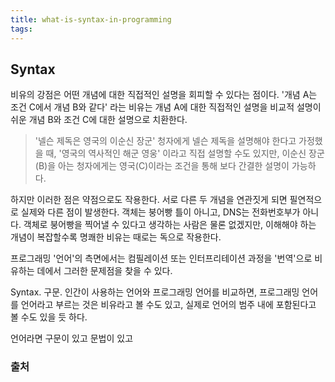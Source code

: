 ```yaml
---
title: what-is-syntax-in-programming
tags:
---
```

## Syntax
비유의 강점은 어떤 개념에 대한 직접적인 설명을 회피할 수 있다는 점이다. '개념 A는 조건 C에서 개념 B와 같다' 라는 비유는 개념 A에 대한 직접적인 설명을 비교적 설명이 쉬운 개념 B와 조건 C에 대한 설명으로 치환한다. 
> '넬슨 제독은 영국의 이순신 장군'
청자에게 넬슨 제독을 설명해야 한다고 가정했을 때, '영국의 역사적인 해군 영웅' 이라고 직접 설명할 수도 있지만, 이순신 장군(B)을 아는 청자에게는 영국(C)이라는 조건을 통해 보다 간결한 설명이 가능하다.

하지만 이러한 점은 약점으로도 작용한다. 서로 다른 두 개념을 연관짓게 되면 필연적으로 실제와 다른 점이 발생한다. 객체는 붕어빵 틀이 아니고, DNS는 전화번호부가 아니다. 객체로 붕어빵을 찍어낼 수 있다고 생각하는 사람은 물론 없겠지만, 이해해야 하는 개념이 복잡할수록 명쾌한 비유는 때로는 독으로 작용한다.

프로그래밍 '언어'의 측면에서는 컴필레이션 또는 인터프리테이션 과정을 '번역'으로 비유하는 데에서 그러한 문제점을 찾을 수 있다.


Syntax. 구문. 인간이 사용하는 언어와 프로그래밍 언어를 비교하면, 프로그래밍 언어를 언어라고 부르는 것은 비유라고 볼 수도 있고, 실제로 언어의 범주 내에 포함된다고 볼 수도 있을 듯 하다.

언어라면 구문이 있고 문법이 있고 
### 출처